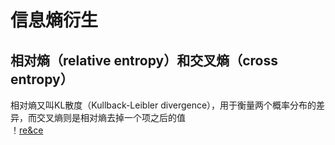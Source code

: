 # 信息熵衍生  
## 相对熵（relative entropy）和交叉熵（cross entropy）
相对熵又叫KL散度（Kullback-Leibler divergence），用于衡量两个概率分布的差异，而交叉熵则是相对熵去掉一个项之后的值  
！[re&ce](https://github.com/mj3428/machine_L_notes/edit/master/entropy.png)
